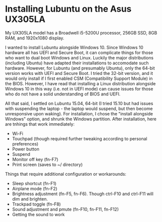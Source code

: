# Installing Lubuntu on the Asus UX305LA
My UX305LA model has a Broadwell i5-5200U processor, 256GB SSD, 8GB RAM, and 1920x1080 display.

I wanted to install Lubuntu alongside Windows 10. Since Windows 10 hardware all has UEFI and Secure Boot, it can complicate things for those who want to dual boot Windows and Linux. Luckily the major distributions (including Ubuntu) have adapted their installations to accomodate such hardware. However, for Lubuntu (and presumably Ubuntu), only the 64-bit version works with UEFI and Secure Boot. I tried the 32-bit version, and it would only install if I first enabled CSM (Compatibility Support Module) in the BIOS. However, I have read that installing a Linux distribution alongside Windows 10 in this way (i.e. not in UEFI mode) can cause issues for those who do not have a solid understanding of BIOS and UEFI.

All that said, I settled on Lubuntu 15.04, 64-bit (I tried 15.10 but had issues with suspending the laptop - the laptop would suspend, but then become unresponsive upon waking). For installation, I chose the "install alongside Windows" option, and shrunk the Windows partition. After installation, here are tnhings that work immediately:

- Wi-Fi
- Touchpad (though required further tweaking according to personal preferences)
- Power button
- Suspend
- Monitor off key (fn-F7)
- Print screen (saves to ~/ directory)

Things that require additional configuration or workarounds:

- Sleep shortcut (fn-F1)
- Airplane mode (fn-F2)
- Brightness adjustment (fn-F5, fn-F6). Though ctrl-F10 and ctrl-F11 will dim and brighten.
- Trackpad toggle (fn-F8)
- Sound adjustment and pmute (fn-F10, fn-F11, fn-F12)
- Getting the sound to work
